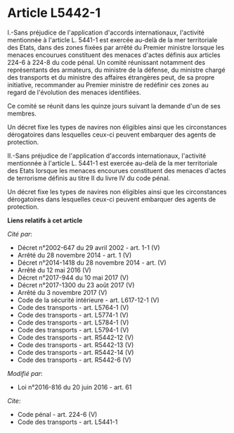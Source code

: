 # Article L5442-1

I.-Sans préjudice de l'application d'accords internationaux, l'activité mentionnée à l'article L. 5441-1 est exercée au-delà
de la mer territoriale des Etats, dans des zones fixées par arrêté du Premier ministre lorsque les menaces encourues
constituent des menaces d'actes définis aux articles 224-6 à 224-8 du code pénal. Un comité réunissant notamment des
représentants des armateurs, du ministre de la défense, du ministre chargé des transports et du ministre des affaires
étrangères peut, de sa propre initiative, recommander au Premier ministre de redéfinir ces zones au regard de l'évolution des
menaces identifiées. 

Ce comité se réunit dans les quinze jours suivant la demande d'un de ses membres. 

Un décret fixe les types de navires non éligibles ainsi que les circonstances dérogatoires dans lesquelles ceux-ci peuvent
embarquer des agents de protection. 

II.-Sans préjudice de l'application d'accords internationaux, l'activité mentionnée à l'article L. 5441-1 est exercée au-delà
de la mer territoriale des Etats lorsque les menaces encourues constituent des menaces d'actes de terrorisme définis au titre
II du livre IV du code pénal. 

Un décret fixe les types de navires non éligibles ainsi que les circonstances dérogatoires dans lesquelles ceux-ci peuvent
embarquer des agents de protection.

**Liens relatifs à cet article**

_Cité par_:

  - Décret n°2002-647 du 29 avril 2002 - art. 1-1 (V)
  - Arrêté du 28 novembre 2014 - art. 1 (V)
  - Décret n°2014-1418 du 28 novembre 2014 - art. (V)
  - Arrêté du 12 mai 2016 (V)
  - Décret n°2017-944 du 10 mai 2017 (V)
  - Décret n°2017-1300 du 23 août 2017 (V)
  - Arrêté du 3 novembre 2017 (V)
  - Code de la sécurité intérieure - art. L617-12-1 (V)
  - Code des transports - art. L5764-1 (V)
  - Code des transports - art. L5774-1 (V)
  - Code des transports - art. L5784-1 (V)
  - Code des transports - art. L5794-1 (V)
  - Code des transports - art. R5442-12 (V)
  - Code des transports - art. R5442-13 (V)
  - Code des transports - art. R5442-14 (V)
  - Code des transports - art. R5442-6 (V)

_Modifié par_:

  - Loi n°2016-816 du 20 juin 2016 - art. 61

_Cite_:

  - Code pénal - art. 224-6 (V)
  - Code des transports - art. L5441-1
